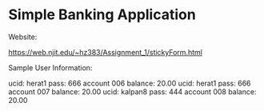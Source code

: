 # Simple Banking Application

Website: 

https://web.njit.edu/~hz383/Assignment_1/stickyForm.html


Sample User Information:

ucid: herat1    pass: 666     account 006    balance: 20.00
ucid: herat1    pass: 666     account 007    balance: 20.00
ucid: kalpan8   pass: 444     account 008    balance: 20.00